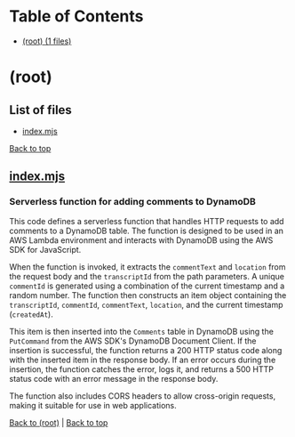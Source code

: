 # Table of Contents

- [(root) (1 files)](#root)
# (root)

## List of files

- [index.mjs](#indexmjs)

[Back to top](#table-of-contents)

## [index.mjs](index.mjs)

### Serverless function for adding comments to DynamoDB

This code defines a serverless function that handles HTTP requests to add comments to a DynamoDB table. The function is designed to be used in an AWS Lambda environment and interacts with DynamoDB using the AWS SDK for JavaScript. 

When the function is invoked, it extracts the `commentText` and `location` from the request body and the `transcriptId` from the path parameters. A unique `commentId` is generated using a combination of the current timestamp and a random number. The function then constructs an item object containing the `transcriptId`, `commentId`, `commentText`, `location`, and the current timestamp (`createdAt`).

This item is then inserted into the `Comments` table in DynamoDB using the `PutCommand` from the AWS SDK's DynamoDB Document Client. If the insertion is successful, the function returns a 200 HTTP status code along with the inserted item in the response body. If an error occurs during the insertion, the function catches the error, logs it, and returns a 500 HTTP status code with an error message in the response body.

The function also includes CORS headers to allow cross-origin requests, making it suitable for use in web applications.

[Back to (root)](#root) | [Back to top](#table-of-contents)


